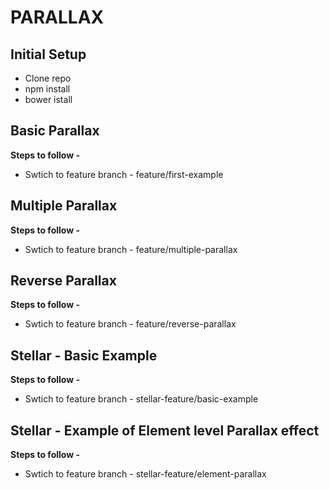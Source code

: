 # PARALLAX

## Initial Setup
* Clone repo
* npm install
* bower istall

## Basic Parallax
**Steps to follow -**
* Swtich to feature branch - feature/first-example

## Multiple Parallax
**Steps to follow -**
*  Swtich to feature branch - feature/multiple-parallax

## Reverse Parallax
**Steps to follow -**
*  Swtich to feature branch - feature/reverse-parallax

## Stellar - Basic Example
**Steps to follow -**
* Swtich to feature branch - stellar-feature/basic-example

## Stellar - Example of Element level Parallax effect
**Steps to follow -**
* Swtich to feature branch - stellar-feature/element-parallax
